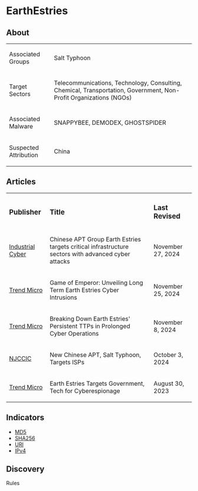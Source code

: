 
# EarthEstries

## About
<table>
  <tr>
    <td>
      <p>Associated Groups</p>
    </td>
    <td>
      <p>Salt Typhoon</p>
    </td>
  </tr>
  <tr>
    <td>
      <p>Target Sectors</p>
    </td>
    <td>
      <p>Telecommunications, Technology, Consulting, Chemical, Transportation, Government, Non-Profit Organizations (NGOs)</p>
    </td>
  </tr>
  <tr>
    <td>
      <p>Associated Malware</p>
    </td>
    <td>
      <p>SNAPPYBEE, DEMODEX, GHOSTSPIDER</p>
    </td>
  </tr>
  <tr>
    <td>
      <p>Suspected Attribution</p>
    </td>
    <td>
      <p>China</p>
    </td>
  </tr>
</table>

## Articles
<table>
  <tr>
    <td>
      <h3>Publisher</h3>
    </td>
    <td>
      <h3>Title</h3>
    </td>
    <td>
      <h3>Last Revised</h3>
    </td>
  </tr>
  <tr>
    <td>
      <a href="https://industrialcyber.co/ransomware/chinese-apt-group-earth-estries-targets-critical-infrastructure-sectors-with-advanced-cyber-attacks/">Industrial Cyber</a>
    </td>
    <td>
      <p>Chinese APT Group Earth Estries targets critical infrastructure sectors with advanced cyber attacks</p>
    </td>
    <td>
      <p>November 27, 2024</p>
    </td>
  </tr>
  <tr>
    <td>
      <a href="https://www.trendmicro.com/en_us/research/24/k/earth-estries.html">Trend Micro</a>
    </td>
    <td>
      <p>Game of Emperor: Unveiling Long Term Earth Estries Cyber Intrusions</p>
    </td>
    <td>
      <p>November 25, 2024</p>
    </td>
  </tr>
  <tr>
    <td>
      <a href="https://www.trendmicro.com/en_us/research/24/k/breaking-down-earth-estries-persistent-ttps-in-prolonged-cyber-o.html">Trend Micro</a>
    </td>
    <td>
      <p>Breaking Down Earth Estries' Persistent TTPs in Prolonged Cyber Operations</p>
    </td>
    <td>
      <p>November 8, 2024</p>
    </td>
  </tr>
  <tr>
    <td>
      <a href="https://www.cyber.nj.gov/Home/Components/News/News/1472/214">NJCCIC</a>
    </td>
    <td>
      <p>New Chinese APT, Salt Typhoon, Targets ISPs</p>
    </td>
    <td>
      <p>October 3, 2024</p>
    </td>
  </tr>
  <tr>
    <td>
      <a href="https://www.trendmicro.com/en_us/research/23/h/earth-estries-targets-government-tech-for-cyberespionage.html">Trend Micro</a>
    </td>
    <td>
      <p>Earth Estries Targets Government, Tech for Cyberespionage</p>
    </td>
    <td>
      <p>August 30, 2023</p>
    </td>
  </tr>
</table>



## Indicators
- <a href="https://github.com/PudgyDragon/IOCs/blob/main/All/EarthEstries/samples.md5">MD5</a>
- <a href="https://github.com/PudgyDragon/IOCs/blob/main/All/EarthEstries/samples.sha256">SHA256</a>
- <a href="https://github.com/PudgyDragon/IOCs/blob/main/All/EarthEstries/uri.txt">URI</a>
- <a href="https://github.com/PudgyDragon/IOCs/blob/main/All/EarthEstries/IPv4.txt">IPv4</a>


## Discovery
Rules
